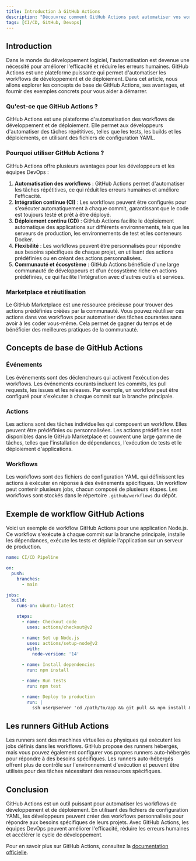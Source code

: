 ```yaml
---
title: Introduction à GitHub Actions
description: "Découvrez comment GitHub Actions peut automatiser vos workflows de développement et de déploiement."
tags: [CI/CD, GitHub, Devops]
---
```


## Introduction

Dans le monde du développement logiciel, l'automatisation est devenue une nécessité pour améliorer l'efficacité et réduire les erreurs humaines. GitHub Actions est une plateforme puissante qui permet d'automatiser les workflows de développement et de déploiement. Dans cet article, nous allons explorer les concepts de base de GitHub Actions, ses avantages, et fournir des exemples concrets pour vous aider à démarrer.

### Qu'est-ce que GitHub Actions ?

GitHub Actions est une plateforme d'automatisation des workflows de développement et de déploiement. Elle permet aux développeurs d'automatiser des tâches répétitives, telles que les tests, les builds et les déploiements, en utilisant des fichiers de configuration YAML.

### Pourquoi utiliser GitHub Actions ?

GitHub Actions offre plusieurs avantages pour les développeurs et les équipes DevOps :

1. **Automatisation des workflows** : GitHub Actions permet d'automatiser les tâches répétitives, ce qui réduit les erreurs humaines et améliore l'efficacité.
2. **Intégration continue (CI)** : Les workflows peuvent être configurés pour s'exécuter automatiquement à chaque commit, garantissant que le code est toujours testé et prêt à être déployé.
3. **Déploiement continu (CD)** : GitHub Actions facilite le déploiement automatique des applications sur différents environnements, tels que les serveurs de production, les environnements de test et les conteneurs Docker.
4. **Flexibilité** : Les workflows peuvent être personnalisés pour répondre aux besoins spécifiques de chaque projet, en utilisant des actions prédéfinies ou en créant des actions personnalisées.
5. **Communauté et écosystème** : GitHub Actions bénéficie d'une large communauté de développeurs et d'un écosystème riche en actions prédéfinies, ce qui facilite l'intégration avec d'autres outils et services.

### Marketplace et réutilisation

Le GitHub Marketplace est une ressource précieuse pour trouver des actions prédéfinies créées par la communauté. Vous pouvez réutiliser ces actions dans vos workflows pour automatiser des tâches courantes sans avoir à les coder vous-même. Cela permet de gagner du temps et de bénéficier des meilleures pratiques de la communauté.

## Concepts de base de GitHub Actions

### Événements

Les événements sont des déclencheurs qui activent l'exécution des workflows. Les événements courants incluent les commits, les pull requests, les issues et les releases. Par exemple, un workflow peut être configuré pour s'exécuter à chaque commit sur la branche principale.

### Actions

Les actions sont des tâches individuelles qui composent un workflow. Elles peuvent être prédéfinies ou personnalisées. Les actions prédéfinies sont disponibles dans le GitHub Marketplace et couvrent une large gamme de tâches, telles que l'installation de dépendances, l'exécution de tests et le déploiement d'applications.

### Workflows

Les workflows sont des fichiers de configuration YAML qui définissent les actions à exécuter en réponse à des événements spécifiques. Un workflow peut contenir plusieurs jobs, chacun composé de plusieurs étapes. Les workflows sont stockés dans le répertoire `.github/workflows` du dépôt.

## Exemple de workflow GitHub Actions

Voici un exemple de workflow GitHub Actions pour une application Node.js. Ce workflow s'exécute à chaque commit sur la branche principale, installe les dépendances, exécute les tests et déploie l'application sur un serveur de production.

```yaml
name: CI/CD Pipeline

on:
  push:
    branches:
      - main

jobs:
  build:
    runs-on: ubuntu-latest

    steps:
      - name: Checkout code
        uses: actions/checkout@v2

      - name: Set up Node.js
        uses: actions/setup-node@v2
        with:
          node-version: '14'

      - name: Install dependencies
        run: npm install

      - name: Run tests
        run: npm test

      - name: Deploy to production
        run: |
          ssh user@server 'cd /path/to/app && git pull && npm install && pm2 restart app'
```

## Les runners GitHub Actions

Les runners sont des machines virtuelles ou physiques qui exécutent les jobs définis dans les workflows. GitHub propose des runners hébergés, mais vous pouvez également configurer vos propres runners auto-hébergés pour répondre à des besoins spécifiques. Les runners auto-hébergés offrent plus de contrôle sur l'environnement d'exécution et peuvent être utilisés pour des tâches nécessitant des ressources spécifiques.

## Conclusion

GitHub Actions est un outil puissant pour automatiser les workflows de développement et de déploiement. En utilisant des fichiers de configuration YAML, les développeurs peuvent créer des workflows personnalisés pour répondre aux besoins spécifiques de leurs projets. Avec GitHub Actions, les équipes DevOps peuvent améliorer l'efficacité, réduire les erreurs humaines et accélérer le cycle de développement.

Pour en savoir plus sur GitHub Actions, consultez la [documentation officielle](https://docs.github.com/en/actions).

